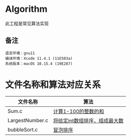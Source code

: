 # Algorithm
此工程是常见算法实现

## 备注
    语言环境：gnu11
    编译环境：Xcode 11.4.1 (11E503a)
    系统版本：macOS 10.15.4 (19E287)

# 文件名称和算法对应关系

|文件名称|算法|
|--|--|
|Sum.c|[计算1-100的整数的和](https://github.com/ghostlordstar/Algorithm/blob/master/AIgorithm/AIgorithm/Sum.c)|
|LargestNumber.c|[将给定int数组排序，组成最大数](https://github.com/ghostlordstar/Algorithm/blob/master/AIgorithm/AIgorithm/LargestNumber.c)|
|bubbleSort.c|[冒泡排序](https://github.com/ghostlordstar/Algorithm/blob/master/AIgorithm/AIgorithm/bubbleSort.c)|

